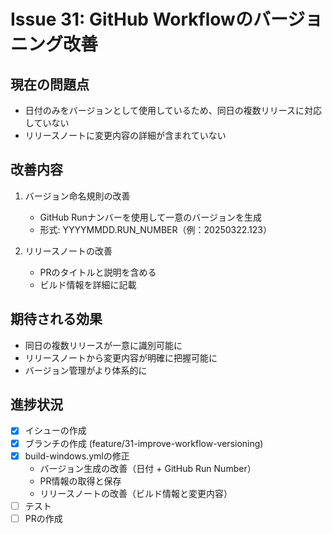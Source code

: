 # Issue 31: GitHub Workflowのバージョニング改善

## 現在の問題点
- 日付のみをバージョンとして使用しているため、同日の複数リリースに対応していない
- リリースノートに変更内容の詳細が含まれていない

## 改善内容
1. バージョン命名規則の改善
   - GitHub Runナンバーを使用して一意のバージョンを生成
   - 形式: YYYYMMDD.RUN_NUMBER（例：20250322.123）

2. リリースノートの改善
   - PRのタイトルと説明を含める
   - ビルド情報を詳細に記載

## 期待される効果
- 同日の複数リリースが一意に識別可能に
- リリースノートから変更内容が明確に把握可能に
- バージョン管理がより体系的に

## 進捗状況
- [x] イシューの作成
- [x] ブランチの作成 (feature/31-improve-workflow-versioning)
- [x] build-windows.ymlの修正
  - バージョン生成の改善（日付 + GitHub Run Number）
  - PR情報の取得と保存
  - リリースノートの改善（ビルド情報と変更内容）
- [ ] テスト
- [ ] PRの作成
